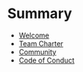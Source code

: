 # Summary

- [Welcome](./README.md)
- [Team Charter](./IOTA-Experience-Team-charter.md)
- [Community](./community/support_the_vision.md)
- [Code of Conduct](./CODE-OF-CONDUCT.md)